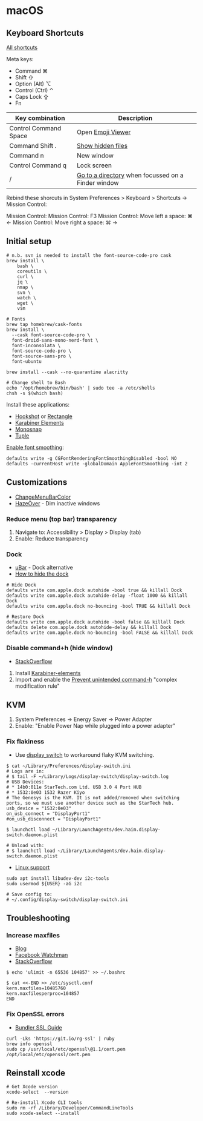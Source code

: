 # macOS

## Keyboard Shortcuts

[All shortcuts](https://support.apple.com/en-ca/HT201236)

Meta keys:

- Command ⌘
- Shift ⇧
- Option (Alt) ⌥
- Control (Ctrl) ⌃
- Caps Lock ⇪
- Fn

| Key combination | Description |
| --- | --- |
| Control Command Space | Open [Emoji Viewer](https://support.apple.com/en-ca/guide/mac-help/mchlp1560/mac) |
| Command Shift . | [Show hidden files](https://osxdaily.com/2009/02/25/show-hidden-files-in-os-x/) |
| Command n | New window |
| Control Command q | Lock screen |
| / | [Go to a directory](https://support.apple.com/en-ca/guide/mac-help/mchlp1236/mac) when focussed on a Finder window |

Rebind these shorcuts in System Preferences > Keyboard > Shortcuts -> Mission Control:

Mission Control: Mission Control: F3
Mission Control: Move left a space: ⌘ ←
Mission Control: Move right a space: ⌘ →

## Initial setup

```
# n.b. svn is needed to install the font-source-code-pro cask
brew install \
    bash \
    coreutils \
    curl \
    jq \
    nmap \
    svn \
    watch \
    wget \
    vim

# Fonts
brew tap homebrew/cask-fonts
brew install \
  --cask font-source-code-pro \
  font-droid-sans-mono-nerd-font \
  font-inconsolata \
  font-source-code-pro \
  font-source-sans-pro \
  font-ubuntu

brew install --cask --no-quarantine alacritty

# Change shell to Bash
echo '/opt/homebrew/bin/bash' | sudo tee -a /etc/shells
chsh -s $(which bash)
```

Install these applications:

* [Hookshot](https://hookshot.app/) or [Rectangle](https://rectangleapp.com/)
* [Karabiner Elements](https://karabiner-elements.pqrs.org/)
* [Monosnap](https://monosnap.com/)
* [Tuple](https://tuple.app/)

[Enable font smoothing](https://pezcoder.medium.com/how-i-migrated-from-iterm-to-alacritty-c50a04705f95#fa82):
```
defaults write -g CGFontRenderingFontSmoothingDisabled -bool NO
defaults -currentHost write -globalDomain AppleFontSmoothing -int 2
```

## Customizations

* [ChangeMenuBarColor](https://github.com/igorkulman/ChangeMenuBarColor)
* [HazeOver](https://hazeover.com/) - Dim inactive windows

### Reduce menu (top bar) transparency

1. Navigate to: Accessibility > Display > Display (tab)
1. Enable: Reduce transparency

### Dock

* [uBar](https://brawersoftware.com/products/ubar) - Dock alternative
* [How to hide the dock](https://apple.stackexchange.com/a/298826)

```
# Hide Dock
defaults write com.apple.dock autohide -bool true && killall Dock
defaults write com.apple.dock autohide-delay -float 1000 && killall Dock
defaults write com.apple.dock no-bouncing -bool TRUE && killall Dock

# Restore Dock
defaults write com.apple.dock autohide -bool false && killall Dock
defaults delete com.apple.dock autohide-delay && killall Dock
defaults write com.apple.dock no-bouncing -bool FALSE && killall Dock
```

### Disable command+h (hide window)

* [StackOverflow](https://superuser.com/a/1354665)

1. Install [Karabiner-elements](https://karabiner-elements.pqrs.org/)
1. Import and enable the [Prevent unintended command-h](https://ke-complex-modifications.pqrs.org/?q=Prevent%20unintended%20command-h) "complex modification rule"

## KVM

1. System Preferences -> Energy Saver -> Power Adapter
1. Enable: "Enable Power Nap while plugged into a power adapter"

### Fix flakiness

* Use [display_switch](https://github.com/haimgel/display-switch) to workaround flaky KVM switching.

```
$ cat ~/Library/Preferences/display-switch.ini
# Logs are in:
# $ tail -F ~/Library/Logs/display-switch/display-switch.log
# USB Devices:
# * 14b0:011e StarTech.com Ltd. USB 3.0 4 Port HUB
# * 1532:0e03 1532 Razer Kiyo
# The Genesys is the KVM. It is not added/removed when switching ports, so we must use another device such as the StarTech hub.
usb_device = "1532:0e03"
on_usb_connect = "DisplayPort1"
#on_usb_disconnect = "DisplayPort1"

$ launchctl load ~/Library/LaunchAgents/dev.haim.display-switch.daemon.plist

# Unload with:
# $ launchctl load ~/Library/LaunchAgents/dev.haim.display-switch.daemon.plist
```

* [Linux support](https://github.com/haimgel/display-switch/pull/22)

```
sudo apt install libudev-dev i2c-tools
sudo usermod ${USER} -aG i2c

# Save config to:
# ~/.config/display-switch/display-switch.ini
```

## Troubleshooting

### Increase maxfiles

* [Blog](https://docs.riak.com/riak/kv/latest/using/performance/open-files-limit/index.html#mac-os-x-el-capitan)
* [Facebook Watchman](https://facebook.github.io/watchman/docs/install.html#installing-on-os-x-via-homebrew)
* [StackOverflow](https://apple.stackexchange.com/a/366319)

```
$ echo 'ulimit -n 65536 104857' >> ~/.bashrc

$ cat <<-END >> /etc/sysctl.conf
kern.maxfiles=10485760
kern.maxfilesperproc=104857
END
```

### Fix OpenSSL errors

* [Bundler SSL Guide](https://bundler.io/guides/rubygems_tls_ssl_troubleshooting_guide.html#troubleshooting-certificate-errors)

```
curl -Lks 'https://git.io/rg-ssl' | ruby
brew info openssl
sudo cp /usr/local/etc/openssl\@1.1/cert.pem  /opt/local/etc/openssl/cert.pem
```

## Reinstall xcode

```
# Get Xcode version
xcode-select  --version

# Re-install Xcode CLI tools
sudo rm -rf /Library/Developer/CommandLineTools
sudo xcode-select --install
```
